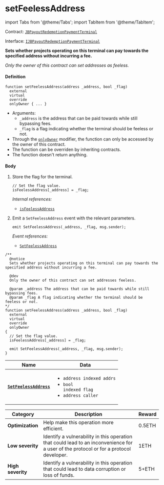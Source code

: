 # setFeelessAddress

import Tabs from '@theme/Tabs';
import TabItem from '@theme/TabItem';

Contract: [`JBPayoutRedemptionPaymentTerminal`](/dev/api/contracts/or-payment-terminals/or-abstract/jbpayoutredemptionpaymentterminal/README.md)​‌

Interface: [`IJBPayoutRedemptionPaymentTerminal`](/dev/api/interfaces/ijbpayoutredemptionpaymentterminal.md)

<Tabs>
<TabItem value="Step by step" label="Step by step">

**Sets whether projects operating on this terminal can pay towards the specified address without incurring a fee.**

_Only the owner of this contract can set addresses as feeless._

#### Definition

```
function setFeelessAddress(address _address, bool _flag)
  external
  virtual
  override
  onlyOwner { ... }
```

* Arguments:
  * `_address` is the address that can be paid towards while still bypassing fees.
  * `_flag` is a flag indicating whether the terminal should be feeless or not.
* Through the [`onlyOwner`](https://docs.openzeppelin.com/contracts/4.x/dev/api/ownership#Ownable-onlyOwner--) modifier, the function can only be accessed by the owner of this contract.
* The function can be overriden by inheriting contracts.
* The function doesn't return anything.

#### Body

1.  Store the flag for the terminal.

    ```
    // Set the flag value.
    isFeelessAddress[_address] = _flag;
    ```

    _Internal references:_

    * [`isFeelessAddress`](/dev/api/contracts/or-payment-terminals/or-abstract/jbpayoutredemptionpaymentterminal/properties/isfeelessaddress.md)
2.  Emit a `SetFeelessAddress` event with the relevant parameters.

    ```
    emit SetFeelessAddress(_address, _flag, msg.sender);
    ```

    _Event references:_

    * [`SetFeelessAddress`](/dev/api/contracts/or-payment-terminals/or-abstract/jbpayoutredemptionpaymentterminal/events/setfeelessaddress.md)

</TabItem>

<TabItem value="Code" label="Code">

```
/**
  @notice
  Sets whether projects operating on this terminal can pay towards the specified address without incurring a fee.

  @dev
  Only the owner of this contract can set addresses feeless.

  @param _address The address that can be paid towards while still bypassing fees.
  @param _flag A flag indicating whether the terminal should be feeless or not.
*/
function setFeelessAddress(address _address, bool _flag)
  external
  virtual
  override
  onlyOwner
{
  // Set the flag value.
  isFeelessAddress[_address] = _flag;

  emit SetFeelessAddress(_address, _flag, msg.sender);
}
```

</TabItem>

<TabItem value="Events" label="Events">

| Name                                          | Data                                                                                                                                                    |
| --------------------------------------------- | ------------------------------------------------------------------------------------------------------------------------------------------------------- |
| [**`SetFeelessAddress`**](/dev/api/contracts/or-payment-terminals/or-abstract/jbpayoutredemptionpaymentterminal/events/setfeelessaddress.md) | <ul><li><code>address indexed addrs</code></li><li><code>bool indexed flag</code></li><li><code>address caller</code></li></ul> |

</TabItem>

<TabItem value="Bug bounty" label="Bug bounty">

| Category          | Description                                                                                                                            | Reward |
| ----------------- | -------------------------------------------------------------------------------------------------------------------------------------- | ------ |
| **Optimization**  | Help make this operation more efficient.                                                                                               | 0.5ETH |
| **Low severity**  | Identify a vulnerability in this operation that could lead to an inconvenience for a user of the protocol or for a protocol developer. | 1ETH   |
| **High severity** | Identify a vulnerability in this operation that could lead to data corruption or loss of funds.                                        | 5+ETH  |

</TabItem>
</Tabs>
